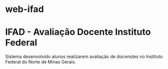 # web-ifad
<h1>IFAD - Avaliação Docente Instituto Federal</h1>

<p>Sistema desenvolvido alunos realizarem avaliação de docenstes no Instituto Federal do Norte de Minas Gerais.</p>
